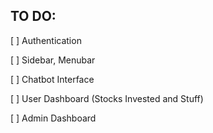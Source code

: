 <!-- This is a template for hackKnight24 -->

## TO DO: 

[ ] Authentication

[ ] Sidebar, Menubar

[ ] Chatbot Interface

[ ] User Dashboard (Stocks Invested and Stuff)

[ ] Admin Dashboard

